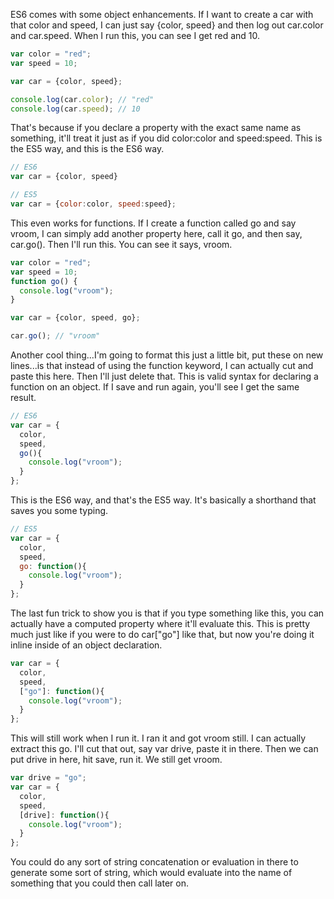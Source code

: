 ES6 comes with some object enhancements. If I want to create a car with that color and speed, I can just say {color, speed} and then log out car.color and car.speed. When I run this, you can see I get red and 10.
```javascript
var color = "red";
var speed = 10;

var car = {color, speed};

console.log(car.color); // "red"
console.log(car.speed); // 10
```
That's because if you declare a property with the exact same name as something, it'll treat it just as if you did color:color and speed:speed. This is the ES5 way, and this is the ES6 way.
```javascript
// ES6
var car = {color, speed}

// ES5
var car = {color:color, speed:speed};
```
This even works for functions. If I create a function called go and say vroom, I can simply add another property here, call it go, and then say, car.go(). Then I'll run this. You can see it says, vroom.
```javascript
var color = "red";
var speed = 10;
function go() {
  console.log("vroom");
}

var car = {color, speed, go};

car.go(); // "vroom"
```
Another cool thing...I'm going to format this just a little bit, put these on new lines...is that instead of using the function keyword, I can actually cut and paste this here. Then I'll just delete that. This is valid syntax for declaring a function on an object. If I save and run again, you'll see I get the same result.
```javascript
// ES6
var car = {
  color,
  speed,
  go(){
    console.log("vroom");
  }
};
```
This is the ES6 way, and that's the ES5 way. It's basically a shorthand that saves you some typing.
```javascript
// ES5
var car = {
  color,
  speed,
  go: function(){
    console.log("vroom");
  }
};
```
The last fun trick to show you is that if you type something like this, you can actually have a computed property where it'll evaluate this. This is pretty much just like if you were to do car["go"] like that, but now you're doing it inline inside of an object declaration.
```javascript
var car = {
  color,
  speed,
  ["go"]: function(){
    console.log("vroom");
  }
};
```
This will still work when I run it. I ran it and got vroom still. I can actually extract this go. I'll cut that out, say var drive, paste it in there. Then we can put drive in here, hit save, run it. We still get vroom.
```javascript
var drive = "go";
var car = {
  color,
  speed,
  [drive]: function(){
    console.log("vroom");
  }
};
```
You could do any sort of string concatenation or evaluation in there to generate some sort of string, which would evaluate into the name of something that you could then call later on.